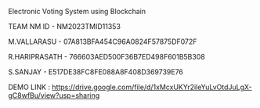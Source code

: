  Electronic Voting System using Blockchain 

TEAM NM ID - NM2023TMID11353

M.VALLARASU   -  07A813BFA454C96A0824F57875DF072F  

R.HARIPRASATH  - 766603AED500F36B7ED498F601B5B308  

S.SANJAY      -  E517DE38FC8FE088A8F408D369739E76

DEMO LINK : https://drive.google.com/file/d/1xMcxUKYr2ileYuLvOtdJuLgX-gC8wfBu/view?usp=sharing
